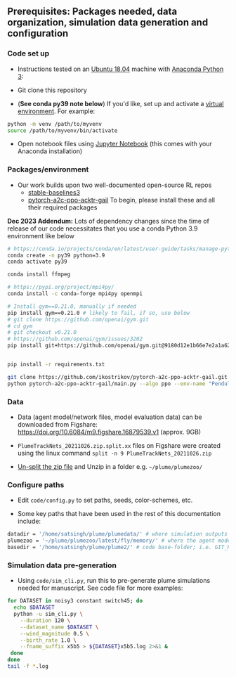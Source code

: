 ## Prerequisites: Packages needed, data organization, simulation data generation and configuration

### Code set up
* Instructions tested on an [Ubuntu 18.04](https://releases.ubuntu.com/18.04.4/) machine with [Anaconda Python 3](https://www.anaconda.com/products/individual):

* Git clone this repository

* (**See conda py39 note below**) If you'd like, set up and activate a [virtual environment](https://docs.python.org/3/tutorial/venv.html). For example:
```bash
python -m venv /path/to/myvenv
source /path/to/myvenv/bin/activate
``` 

* Open notebook files using [Jupyter Notebook](https://jupyter-notebook.readthedocs.io/en/stable/) (this comes with your Anaconda installation)


### Packages/environment

* Our work builds upon two well-documented open-source RL repos
  * [stable-baselines3](https://github.com/DLR-RM/stable-baselines3)
  * [pytorch-a2c-ppo-acktr-gail](https://github.com/ikostrikov/pytorch-a2c-ppo-acktr-gail)
To begin, please install these and all their required packages


**Dec 2023 Addendum:** Lots of dependency changes since the time of release of our code necessitates that you use a conda Python 3.9 environment like below
```bash
# https://conda.io/projects/conda/en/latest/user-guide/tasks/manage-python.html
conda create -n py39 python=3.9
conda activate py39

conda install ffmpeg

# https://pypi.org/project/mpi4py/
conda install -c conda-forge mpi4py openmpi 

# Install gym==0.21.0, manually if needed
pip install gym==0.21.0 # likely to fail, if so, use below
# git clone https://github.com/openai/gym.git
# cd gym
# git checkout v0.21.0
# https://github.com/openai/gym/issues/3202
pip install git+https://github.com/openai/gym.git@9180d12e1b66e7e2a1a622614f787a6ec147ac40 


pip install -r requirements.txt

git clone https://github.com/ikostrikov/pytorch-a2c-ppo-acktr-gail.git
python pytorch-a2c-ppo-acktr-gail/main.py --algo ppo --env-name "Pendulum-v1"
```

### Data

* Data (agent model/network files, model evaluation data) can be downloaded from Figshare: https://doi.org/10.6084/m9.figshare.16879539.v1 (approx. 9GB)

* ```PlumeTrackNets_20211026.zip.split.xx``` files on Figshare were created using the linux command ```split -n 9 PlumeTrackNets_20211026.zip``` 

* [Un-split the zip file](https://ostechnix.com/split-combine-files-command-line-linux/) and Unzip in a folder e.g. ```~/plume/plumezoo/```


### Configure paths

* Edit ```code/config.py``` to set paths, seeds, color-schemes, etc. 

* Some key paths that have been used in the rest of this documentation include: 
````bash
datadir = '/home/satsingh/plume/plumedata/' # where simulation outputs go
plumezoo = '~/plume/plumezoo/latest/fly/memory/' # where the agent models and eval. data go; downloaded zip file gets unzipped here
basedir = '/home/satsingh/plume/plume2/' # code base-folder; i.e. GIT_REPO/code/
````


### Simulation data pre-generation

* Using ```code/sim_cli.py```, run this to pre-generate plume simulations needed for manuscript. See code file for more examples:

````bash
for DATASET in noisy3 constant switch45; do
  echo $DATASET
  python -u sim_cli.py \
    --duration 120 \
    --dataset_name $DATASET \
    --wind_magnitude 0.5 \
    --birth_rate 1.0 \
    --fname_suffix x5b5 > ${DATASET}x5b5.log 2>&1 &
 done
done
tail -f *.log
````



